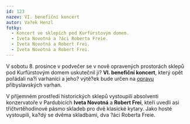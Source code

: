 ```yaml
---
id: 123
nazev: VI. benefiční koncert
autor: Va?ek Henzl
fotky:
  - Koncert ve sklepích pod Kurfürstovým domem.
  - Iveta Novotná a ?áci Roberta Freie.
  - Iveta Novotná a Robert Frei.
  - Iveta Novotná a Robert Frei.
---
```

<!-- Generated by XStandard version 2.0.0.0 on 2007-12-08T21:28:37 -->

<p>V sobotu 8. prosince v podvečer se v nově opravených prostorách sklepů pod Kurfürstovým domem uskutečnil ji? <strong>VI. benefiční koncert</strong>, který opět pořádali na?i varhaníci a jeho? výtě?ek bude určen na <a href="/?page=11">opravu</a> přibyslavských varhan.</p>
<p>V příjemném prostředí historických sklepů vystoupili absolventi konzervatoře v Pardubicích <strong>Iveta Novotná</strong> a <strong>Robert Frei</strong>, kteří uvedli asi třičtvrtěhodinové pásmo skladeb pro dvě klasické kytary. Jako hosté vystoupili, ka?dý se dvěma skladbami, dva ?áci Roberta Freie.</p>
